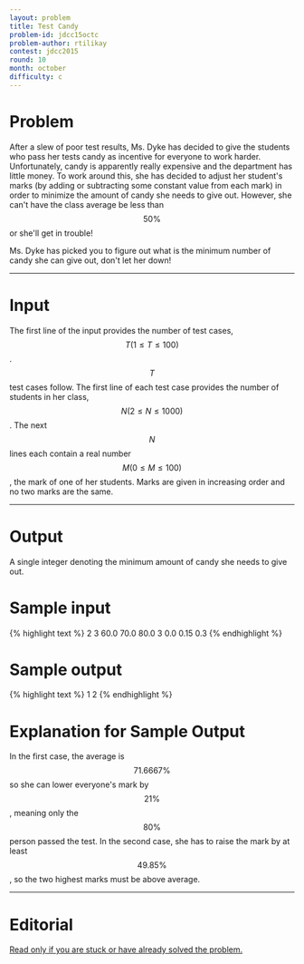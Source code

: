 ```yaml
---
layout: problem
title: Test Candy
problem-id: jdcc15octc
problem-author: rtilikay
contest: jdcc2015
round: 10
month: october
difficulty: c
---
```


# Problem
After a slew of poor test results, Ms. Dyke has decided to give the students who pass her tests candy as incentive for everyone to work harder. Unfortunately, candy is apparently really expensive and the department has little money. To work around this, she has decided to adjust her student's marks (by adding or subtracting some constant value from each mark) in order to minimize the amount of candy she needs to give out. However, she can't have the class average be less than $$50\%$$ or she'll get in trouble!

Ms. Dyke has picked you to figure out what is the minimum number of candy she can give out, don't let her down!

---

# Input
The first line of the input provides the number of test cases, $$T (1 \leq T \leq 100)$$. $$T$$ test cases follow. The first line of each test case provides the number of students in her class, $$N (2 \leq N \leq 1000)$$. The next $$N$$ lines each contain a real number $$M (0 \leq M \leq 100)$$, the mark of one of her students. Marks are given in increasing order and no two marks are the same.

---

# Output
A single integer denoting the minimum amount of candy she needs to give out.

# Sample input
{% highlight text %}
2
3
60.0
70.0
80.0
3
0.0
0.15
0.3
{% endhighlight %}

# Sample output
{% highlight text %}
1
2
{% endhighlight %}

# Explanation for Sample Output
In the first case, the average is $$71.6667\%$$ so she can lower everyone's mark by $$21\%$$, meaning only the $$80\%$$ person passed the test. In the second case, she has to raise the mark by at least $$49.85\%$$, so the two highest marks must be above average.

---

# Editorial
[Read only if you are stuck or have already solved the problem.](/cpt-editorials/jdcc/2015/october/c)
